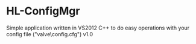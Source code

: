 # HL-ConfigMgr
Simple application written in VS2012 C++ to do easy
operations with your config file ("valve\config.cfg")
v1.0
